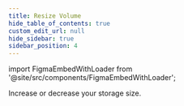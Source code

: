 ```yaml
---
title: Resize Volume
hide_table_of_contents: true
custom_edit_url: null
hide_sidebar: true
sidebar_position: 4
---
```


import FigmaEmbedWithLoader from '@site/src/components/FigmaEmbedWithLoader';

Increase or decrease your storage size.

<div style={{ width: "100%", height: "auto", margin: 0, padding: 0, overflow: "hidden" }}>
  <FigmaEmbedWithLoader  className="figma-wrapper"
    url="https://embed.figma.com/proto/rATspUWDuQY6HQn603309E/Resize-Volume?node-id=2-77&scaling=scale-down-width&content-scaling=fixed&page-id=0%3A1&embed-host=share"
    thumbnail="/img/template-thumbnail.jpg" 
  />
</div>